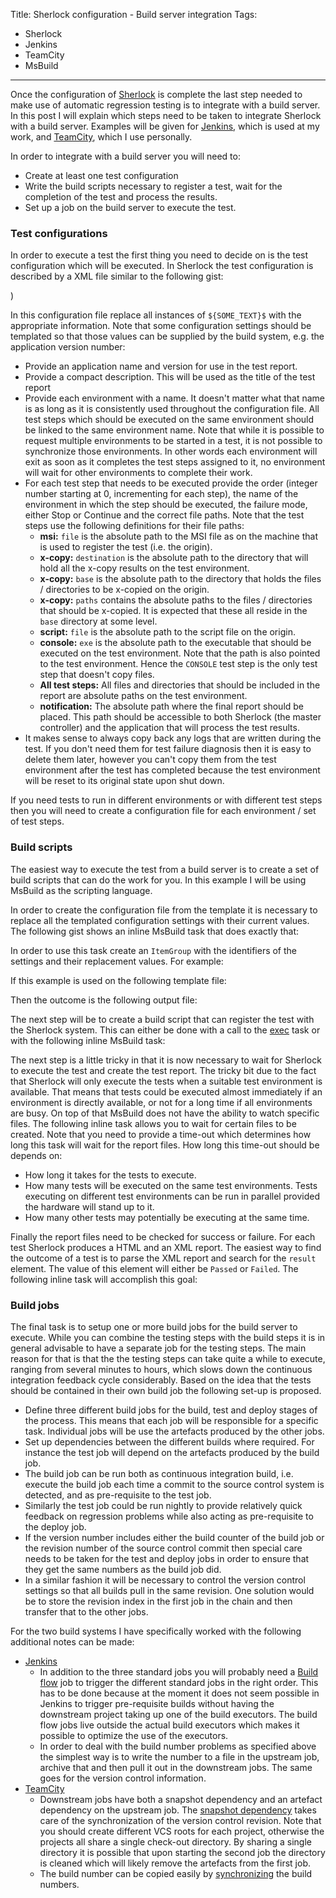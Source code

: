 Title: Sherlock configuration - Build server integration
Tags:
  - Sherlock
  - Jenkins
  - TeamCity
  - MsBuild
---

Once the configuration of [Sherlock](/projects/sherlock.html) is complete the last step needed to
make use of automatic regression testing is to integrate with a build server. In this post I will
explain which steps need to be taken to integrate Sherlock with a build server. Examples will be
given for [Jenkins](http://jenkins-ci.org/), which is used at my work, and
[TeamCity](http://www.jetbrains.com/teamcity/), which I use personally.

In order to integrate with a build server you will need to:

- Create at least one test configuration
- Write the build scripts necessary to register a test, wait for the completion of the test and
  process the results.
- Set up a job on the build server to execute the test.


### Test configurations

In order to execute a test the first thing you need to decide on is the test configuration which
will be executed. In Sherlock the test configuration is described by a XML file similar to the
following gist:

<script src="https://gist.github.com/pvandervelde/8346703.js"></script>)

In this configuration file replace all instances of `${SOME_TEXT}$` with the appropriate information.
Note that some configuration settings should be templated so that those values can be supplied by the
build system, e.g. the application version number:

- Provide an application name and version for use in the test report.
- Provide a compact description. This will be used as the title of the test report
- Provide each environment with a name. It doesn't matter what that name is as long as it is
  consistently used throughout the configuration file. All test steps which should be executed on
  the same environment should be linked to the same environment name. Note that while it is possible
  to request multiple environments to be started in a test, it is not possible to synchronize those
  environments. In other words each environment will exit as soon as it completes the test steps
  assigned to it, no environment will wait for other environments to complete their work.
- For each test step that needs to be executed provide the order (integer number starting at 0,
  incrementing for each step), the name of the environment in which the step should be executed, the
  failure mode, either Stop or Continue and the correct file paths. Note that the test steps use the
  following definitions for their file paths:
    * **msi:** `file` is the absolute path to the MSI file as on the machine that is used to register
      the test (i.e. the origin).
    * **x-copy:** `destination` is the absolute path to the directory that will hold all the x-copy
      results on the test environment.
    * **x-copy:** `base` is the absolute path to the directory that holds the files / directories to
      be x-copied on the origin.
    * **x-copy:** `paths` contains the absolute paths to the files / directories that should be
      x-copied. It is expected that these all reside in the `base` directory at some level.
    * **script:** `file` is the absolute path to the script file on the origin.
    * **console:** `exe` is the absolute path to the executable that should be executed on the test
      environment. Note that the path is also pointed to the test environment. Hence the `CONSOLE`
      test step is the only test step that doesn't copy files.
    * **All test steps:** All files and directories that should be included in the report are
      absolute paths on the test environment.
    * **notification:** The absolute path where the final report should be placed. This path should
      be accessible to both Sherlock (the master controller) and the application that will process the test results.
- It makes sense to always copy back any logs that are written during the test. If you don't need
  them for test failure diagnosis then it is easy to delete them later, however you can't copy them
  from the test environment after the test has completed because the test environment will be reset
  to its original state upon shut down.

If you need tests to run in different environments or with different test steps then you will need to
create a configuration file for each environment / set of test steps.


### Build scripts

The easiest way to execute the test from a build server is to create a set of build scripts that can
do the work for you. In this example I will be using MsBuild as the scripting language.

In order to create the configuration file from the template it is necessary to replace all the
templated configuration settings with their current values. The following gist shows an inline
MsBuild task that does exactly that:

<script src="https://gist.github.com/pvandervelde/8277812.js?file=TemplateFile.xml"></script>

In order to use this task create an `ItemGroup` with the identifiers of the settings and their
replacement values. For example:

<script src="https://gist.github.com/pvandervelde/8277812.js?file=HowToUseTemplateFile.xml"></script>

If this example is used on the following template file:

<script src="https://gist.github.com/pvandervelde/8277812.js?file=BeforeReplacement.xml"></script>

Then the outcome is the following output file:

<script src="https://gist.github.com/pvandervelde/8277812.js?file=AfterReplacement.xml"></script>

The next step will be to create a build script that can register the test with the Sherlock system.
This can either be done with a call to the
[exec](http://msdn.microsoft.com/en-us/library/x8zx72cd.aspx) task or with the following inline
MsBuild task:

<script src="https://gist.github.com/pvandervelde/8346876.js"></script>

The next step is a little tricky in that it is now necessary to wait for Sherlock to execute the
test and create the test report. The tricky bit due to the fact that Sherlock will only execute the
tests when a suitable test environment is available. That means that tests could be executed almost
immediately if an environment is directly available, or not for a long time if all environments are
busy. On top of that MsBuild does not have the ability to watch specific files. The following inline
task allows you to wait for certain files to be created. Note that you need to provide a time-out
which determines how long this task will wait for the report files. How long this time-out should be
depends on:

- How long it takes for the tests to execute.
- How many tests will be executed on the same test environments. Tests executing on different test
  environments can be run in parallel provided the hardware will stand up to it.
- How many other tests may potentially be executing at the same time.

<script src="https://gist.github.com/pvandervelde/8346893.js"></script>

Finally the report files need to be checked for success or failure. For each test Sherlock produces
a HTML and an XML report. The easiest way to find the outcome of a test is to parse the XML report
and search for the `result` element. The value of this element will either be `Passed` or `Failed`.
The following inline task will accomplish this goal:

<script src="https://gist.github.com/pvandervelde/8346900.js"></script>


### Build jobs

The final task is to setup one or more build jobs for the build server to execute. While you can
combine the testing steps with the build steps it is in general advisable to have a separate job for
the testing steps. The main reason for that is that the the testing steps can take quite a while to
execute, ranging from several minutes to hours, which slows down the continuous integration feedback
cycle considerably. Based on the idea that the tests should be contained in their own build job the
following set-up is proposed.

- Define three different build jobs for the build, test and deploy stages of the process. This means
  that each job will be responsible for a specific task. Individual jobs will be use the artefacts
  produced by the other jobs.
- Set up dependencies between the different builds where required. For instance the test job will
  depend on the artefacts produced by the build job.
- The build job can be run both as continuous integration build, i.e. execute the build job each
  time a commit to the source control system is detected, and as pre-requisite to the test job.
- Similarly the test job could be run nightly to provide relatively quick feedback on regression
  problems while also acting as pre-requisite to the deploy job.
- If the version number includes either the build counter of the build job or the revision number of
  the source control commit then special care needs to be taken for the test and deploy jobs in
  order to ensure that they get the same numbers as the build job did.
- In a similar fashion it will be necessary to control the version control settings so that all builds
  pull in the same revision. One solution would be to store the revision index in the first job in
  the chain and then transfer that to the other jobs.

For the two build systems I have specifically worked with the following additional notes can be made:

- [Jenkins](http://jenkins-ci.org/)
    * In addition to the three standard jobs you will probably need a [Build flow](https://wiki.jenkins-ci.org/display/JENKINS/Build+Flow+Plugin)
      job to trigger the different standard jobs in the right order. This has to be done because at
      the moment it does not seem possible in Jenkins to trigger pre-requisite builds without having
      the downstream project taking up one of the build executors. The build flow jobs live outside
      the actual build executors which makes it possible to optimize the use of the executors.
    * In order to deal with the build number problems as specified above the simplest way is to write
    the number to a file in the upstream job, archive that and then pull it out in the downstream jobs.
    The same goes for the version control information.
- [TeamCity](http://www.jetbrains.com/teamcity/)
    * Downstream jobs have both a snapshot dependency and an artefact dependency on the upstream job.
      The [snapshot dependency](http://confluence.jetbrains.com/display/TCD8/Configuring+Dependencies)
      takes care of the synchronization of the version control revision. Note that you should create
      different VCS roots for each project, otherwise the projects all share a single check-out directory.
      By sharing a single directory it is possible that upon starting the second job the directory is
      cleaned which will likely remove the artefacts from the first job.
    * The build number can be copied easily by [synchronizing](http://confluence.jetbrains.com/display/TCD8/Configuring+General+Settings#ConfiguringGeneralSettings-BuildNumberFormat)
      the build numbers.

